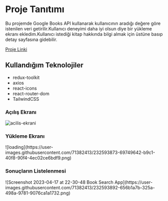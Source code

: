 <h1>Proje Tanıtımı</h1>
<p>Bu projemde Google Books API kullanarak kullanıcının aradığı değere göre istenilen veri getirilir.Kullanıcı deneyimi daha iyi olsun diye bir yükleme ekranı ekledim.Kullanıcı istediği kitap hakkında bilgi almak için üstüne basıp detay sayfasına gidebilir.</p>

<a href='https://book-search-app-patika.netlify.app/' target='_blank'>Proje Linki</a>

<h2>Kullandığım Teknolojiler</h2>
<ul>
<li>redux-toolkit</li>
<li>axios</li>
<li>react-icons</li>
<li>react-router-dom</li>
<li>TailwindCSS</li>
</ul>



<h3>Açılış Ekranı</h3>
<img src="https://user-images.githubusercontent.com/71382413/232593855-0d3bd8e6-05c7-455c-ab5f-6d7f2bbb7660.png" alt="acilis-ekrani"/>

<br/>

<h3>Yükleme Ekranı</h3>
![loading](https://user-images.githubusercontent.com/71382413/232593873-69749642-b9c1-40f8-90f4-4ec02ce6bdf9.png)

<br/>

<h3>Sonuçların Listelenmesi</h3>
![Screenshot 2023-04-17 at 22-30-48 Book Search App](https://user-images.githubusercontent.com/71382413/232593892-656b1a7b-325a-498a-9781-9076ca1a1732.png)
